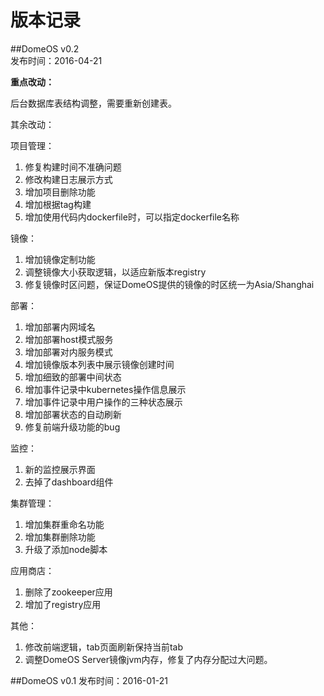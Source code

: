 # 版本记录

##DomeOS v0.2   
发布时间：2016-04-21

**重点改动：**

后台数据库表结构调整，需要重新创建表。

其余改动：

项目管理：

1. 修复构建时间不准确问题
2. 修改构建日志展示方式
3. 增加项目删除功能
4. 增加根据tag构建
5. 增加使用代码内dockerfile时，可以指定dockerfile名称

镜像：
1. 增加镜像定制功能
2. 调整镜像大小获取逻辑，以适应新版本registry
3. 修复镜像时区问题，保证DomeOS提供的镜像的时区统一为Asia/Shanghai

部署：
1. 增加部署内网域名
2. 增加部署host模式服务
3. 增加部署对内服务模式
4. 增加镜像版本列表中展示镜像创建时间
5. 增加细致的部署中间状态
6. 增加事件记录中kubernetes操作信息展示
7. 增加事件记录中用户操作的三种状态展示
8. 增加部署状态的自动刷新
9. 修复前端升级功能的bug

监控：
1. 新的监控展示界面
2. 去掉了dashboard组件

集群管理：
1. 增加集群重命名功能
2. 增加集群删除功能
3. 升级了添加node脚本

应用商店：
1. 删除了zookeeper应用
2. 增加了registry应用

其他：
1. 修改前端逻辑，tab页面刷新保持当前tab
2. 调整DomeOS Server镜像jvm内存，修复了内存分配过大问题。



##DomeOS v0.1
发布时间：2016-01-21
